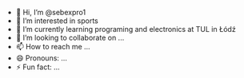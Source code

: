 - 👋 Hi, I’m @sebexpro1
- 👀 I’m interested in sports
- 🌱 I’m currently learning programing and electronics at TUL in Łódź
- 💞️ I’m looking to collaborate on ...
- 📫 How to reach me ...
- 😄 Pronouns: ...
- ⚡ Fun fact: ...

<!---
sebexpro1/sebexpro1 is a ✨ special ✨ repository because its `README.md` (this file) appears on your GitHub profile.
You can click the Preview link to take a look at your changes.
--->

